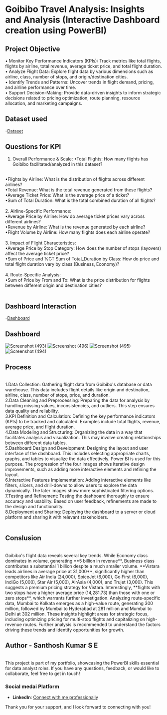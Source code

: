 # Goibibo Travel Analysis: Insights and Analysis (Interactive Dashboard creation using PowerBI)
## Project Objective
• Monitor Key Performance Indicators (KPIs): Track metrics like total flights, flights by airline, total revenue, average ticket price, and total flight duration.
<br>
• Analyze Flight Data: Explore flight data by various dimensions such as airline, class, number of stops, and origin/destination cities.
<br>
• Identify Trends and Patterns: Uncover trends in flight demand, pricing, and airline performance over time.
<br>
• Support Decision-Making: Provide data-driven insights to inform strategic decisions related to pricing optimization, route planning, resource allocation, and marketing campaigns.

## Dataset used
-<a href="https://drive.google.com/file/d/1g8A0idR-W1TcD4JW3ZLKfq1mwZryOSZB/view?usp=drive_link">Dataset</a>

## Questions for KPI
1. Overall Performance & Scale:
•Total Flights: How many flights has Goibibo facilitated/analyzed in this dataset?
<br>
•Flights by Airline: What is the distribution of flights across different airlines?
<br>
•Total Revenue: What is the total revenue generated from these flights?
<br>
•Average Ticket Price: What is the average price of a ticket?
<br>
•Sum of Total Duration: What is the total combined duration of all flights?
<br>
<br>
2. Airline-Specific Performance:
<br>
•Average Price by Airline: How do average ticket prices vary across different airlines?
<br>
•Revenue by Airline: What is the revenue generated by each airline?
<br>
•Flight Volume by Airline: How many flights does each airline operate? 
<br>
<br>
3. Impact of Flight Characteristics:
<br>
•Average Price by Stop Category: How does the number of stops (layovers) affect the average ticket price?
<br>
•Sum of Price and %GT Sum of Total_Duration by Class: How do price and total flight duration vary by class (Business, Economy)?
<br>
<br>
4. Route-Specific Analysis:
<br>
•Sum of Price by From and To: What is the price distribution for flights between different origin and destination cities?
<br>
<br>

## Dashboard Interaction
-<a href="https://app.powerbi.com/groups/me/reports/a8c21d59-4189-4638-a4ad-8f9e09e76c2e/b67596a0c1c00d373121?experience=power-bi">Dashboard</a>

## Dashboard
![Screenshot (493)](https://github.com/user-attachments/assets/c8b67432-c733-4d49-9fec-25ef8caa9c9f)
![Screenshot (496)](https://github.com/user-attachments/assets/b7de0130-b0ed-44a2-82aa-cc68a7874899)
![Screenshot (495)](https://github.com/user-attachments/assets/7cbc7ae9-f91c-4ff5-aefc-0178d053f528)
![Screenshot (494)](https://github.com/user-attachments/assets/0b508ab9-3418-4099-a448-34e3e0a1bc14)


## Process 
<br>
1.Data Collection: Gathering flight data from Goibibo's database or data warehouse. This data includes flight details like origin and destination, airline, class, number of stops, price, and duration.
<br>
2.Data Cleaning and Preprocessing: Preparing the data for analysis by handling missing values, inconsistencies, and outliers. This step ensures data quality and reliability.
<br>
3.KPI Definition and Calculation: Defining the key performance indicators (KPIs) to be tracked and calculated. Examples include total flights, revenue, average price, and flight duration.
<br>
4.Data Modeling and Structuring: Organizing the data in a way that facilitates analysis and visualization. This may involve creating relationships between different data tables.
<br>
5.Dashboard Design and Development: Designing the layout and user interface of the dashboard. This includes selecting appropriate charts, graphs, and tables to visualize the data effectively. Power BI is used for this purpose. The progression of the four images shows iterative design improvements, such as adding more interactive elements and refining the layout.
<br>
6.Interactive Features Implementation: Adding interactive elements like filters, slicers, and drill-downs to allow users to explore the data dynamically. The later images show more sophisticated filtering options.
<br>
7.Testing and Refinement: Testing the dashboard thoroughly to ensure accuracy and usability. Based on user feedback, refinements are made to the design and functionality.
<br>
8.Deployment and Sharing: Deploying the dashboard to a server or cloud platform and sharing it with relevant stakeholders.
<br>
<br>

## Conslusion
<br>
Goibibo's flight data reveals several key trends.  While Economy class dominates in volume, generating **5 billion in revenue**, Business class contributes a substantial 1 billion despite a much smaller volume.  **Vistara leads airlines in average price at 31,000**, significantly higher than competitors like Air India (24,000), SpiceJet (6,000), Go First (6,000), IndiGo (5,000), Star Air (5,000), AirAsia (4,000), and Trujet (3,000).  This suggests a premium pricing strategy for Vistara.  Interestingly, **flights with two stops have a higher average price (14,281.73) than those with one or zero stops**, which warrants further investigation.  Analyzing route-specific data, Mumbai to Kolkata emerges as a high-value route, generating 300 million, followed by Mumbai to Hyderabad at 281 million and Mumbai to Delhi at 302 million.  These insights highlight areas for strategic focus, including optimizing pricing for multi-stop flights and capitalizing on high-revenue routes.  Further analysis is recommended to understand the factors driving these trends and identify opportunities for growth.

## Author - Santhosh Kumar S E
<br>
This project is part of my portfolio, showcasing the PowerBI skills essential for data analyst roles. If you have any questions, feedback, or would like to collaborate, feel free to get in touch!
<br>

### Social medai Platform

- **LinkedIn**: [Connect with me professionally](https://www.linkedin.com/in/santhosh-kumar-s-e-59a4a3240/)

Thank you for your support, and I look forward to connecting with you!













